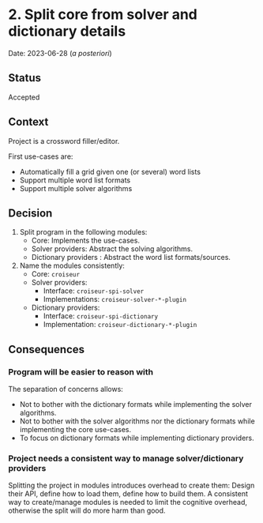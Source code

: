 <!--
SPDX-FileCopyrightText: 2023 Antoine Belvire
SPDX-License-Identifier: GPL-3.0-or-later
-->

# 2. Split core from solver and dictionary details

Date: 2023-06-28 (*a posteriori*)

## Status

Accepted

## Context

Project is a crossword filler/editor.

First use-cases are:

- Automatically fill a grid given one (or several) word lists
- Support multiple word list formats
- Support multiple solver algorithms

## Decision

1. Split program in the following modules:
    - Core: Implements the use-cases.
    - Solver providers: Abstract the solving algorithms.
    - Dictionary providers : Abstract the word list formats/sources.
2. Name the modules consistently:
    - Core: `croiseur`
    - Solver providers:
        - Interface: `croiseur-spi-solver`
        - Implementations: `croiseur-solver-*-plugin`
    - Dictionary providers:
        - Interface: `croiseur-spi-dictionary`
        - Implementation: `croiseur-dictionary-*-plugin`

## Consequences

### Program will be easier to reason with

The separation of concerns allows:

- Not to bother with the dictionary formats while implementing the solver algorithms.
- Not to bother with the solver algorithms nor the dictionary formats while implementing the
  core use-cases.
- To focus on dictionary formats while implementing dictionary providers.

### Project needs a consistent way to manage solver/dictionary providers

Splitting the project in modules introduces overhead to create them: Design their API, define how
to load them, define how to build them. A consistent way to create/manage modules is needed to limit
the cognitive overhead, otherwise the split will do more harm than good.
